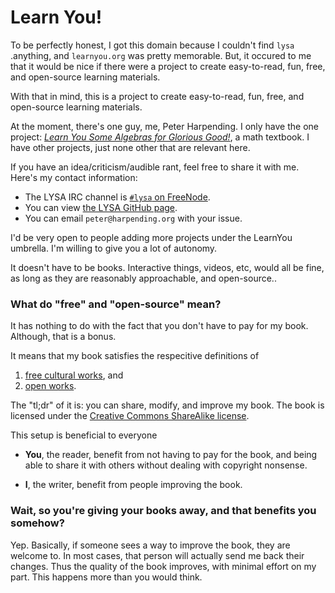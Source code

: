 # Learn You!

To be perfectly honest, I got this domain because I couldn't find `lysa`
.anything, and `learnyou.org` was pretty memorable. But, it occured to
me that it would be nice if there were a project to create easy-to-read,
fun, free, and open-source learning materials.

With that in mind, this is a project to create easy-to-read, fun, free,
and open-source learning materials.

At the moment, there's one guy, me, Peter Harpending. I only have the
one project: [*Learn You Some Algebras for Glorious Good!*][1], a math
textbook. I have other projects, just none other that are relevant here.

If you have an idea/criticism/audible rant, feel free to share it with
me. Here's my contact information:

* The LYSA IRC channel is [`#lysa` on FreeNode][6].
* You can view [the LYSA GitHub page][7].
* You can email `peter@harpending.org` with your issue.

I'd be very open to people adding more projects under the LearnYou
umbrella. I'm willing to give you a lot of autonomy. 

It doesn't have to be books. Interactive things, videos, etc, would all
be fine, as long as they are reasonably approachable, and open-source..

### What do "free" and "open-source" mean?

It has nothing to do with the fact that you don't have to pay for my
book. Although, that is a bonus.

It means that my book satisfies the respecitive definitions of

1. [free cultural works][4], and
2. [open works][5].

The "tl;dr" of it is: you can share, modify, and improve my book. The
book is licensed under the [Creative Commons ShareAlike license][8].

This setup is beneficial to everyone

* **You**, the reader, benefit from not having to pay for the book, and
  being able to share it with others without dealing with copyright
  nonsense.

* **I**, the writer, benefit from people improving the book.

### Wait, so you're giving your books away, and that benefits you somehow?

Yep. Basically, if someone sees a way to improve the book, they are
welcome to. In most cases, that person will actually send me back their
changes. Thus the quality of the book improves, with minimal effort on
my part. This happens more than you would think.

[1]: /
[2]: http://opensource.org/osd
[3]: https://youtu.be/aNAtbYSxzuA?t=12m30s
[4]: http://freedomdefined.org/Definition
[5]: http://opendefinition.org/od/
[6]: https://webchat.freenode.net/?channels=%23lysa
[7]: https://github.com/learnyou
[8]: https://creativecommons.org/licenses/by-sa/4.0/
